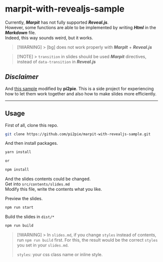 # marpit-with-revealjs-sample

Currently, **_Marpit_** has not fully supported **_Reveal.js_**. \
However, some functions are able to be implemented by writing **_Html_** in the
**_Markdown_** file. \
Indeed, this way sounds weird, but it works.

> [!WARNING] > [bg] does not work properly with **_MarpIt_** + **_Reveal.js_**

> [!NOTE] > `transition` in slides should be used **_Marpit_** directives, instead of `data-transition` in **_Reveal.js_**

## _Disclaimer_

And [this sample](https://github.com/pi2pie/marpit-with-revealjs-sample) modified by **pi2pie**.
This is a side project for experiencing how to let them work together and also how to make slides more efficiently.


---

## Usage

First of all, clone this repo.

```sh
git clone https://github.com/pi2pie/marpit-with-revealjs-sample.git
```

And then install packages.

```sh
yarn install

or

npm install
```

And the slides contents could be changed. \
Get into `src/contents/slides.md` \
Modify this file, write the contents what you like.

Preview the slides.

```sh
npm run start
```

Build the slides in `dist/*`

```sh
npm run build
```

> [!WARNING] > In `slides.md`, if you change `styles` instead of contents, run `npm run build` first. 
> For this, the result would be the correct `styles` you set in your `slides.md`.
>
> `styles`: your css class name or inline style.